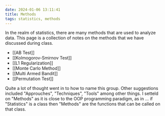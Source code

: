 ```yaml
---
date: 2024-01-06 13:11:41
title: Methods
tags: statistics, methods
---
```


In the realm of statistics, there are many methods that are used to analyze data. This page is a collection of notes on the methods that we have discussed during class.

- [[AB Test]]
- [[Kolmogorov-Smirnov Test]]
- [[L1 Regularization]]
- [[Monte Carlo Method]]
- [[Multi Armed Bandit]]
- [[Permutation Test]]

Quite a lot of thought went in to how to name this group. Other suggestions included "Approuches", "Techniques", "Tools" among other things. I setteld on "Methods" as it is close to the OOP programming paradigm, as in ... if "Statistics" is a class then "Methods" are the functions that can be called on that class.
